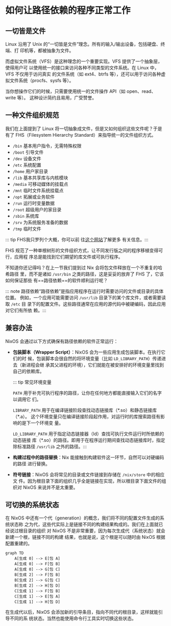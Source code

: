 # 如何让路径依赖的程序正常工作

## 一切皆是文件

Linux 沿用了 Unix 的“一切皆是文件”理念。所有的输入/输出设备，包括硬盘、终端、打
印机等，都被抽象为文件。

而虚拟文件系统（VFS）是这种理念的一个重要实现。VFS 提供了一个抽象层，使得用户可
以使用统一的接口来访问各种不同类型的文件系统。在 Linux 中，VFS 不仅用于访问真实
的文件系统（如 ext4、btrfs 等），还可以用于访问各种虚拟文件系统（procfs、sysfs
等）。

当你想操作它们的时候，只需要使用统一的文件操作 API（如 open、read、write 等）。
这种设计简约且易用，广受赞誉。

## 一种文件组织规范

我们在上面提到了 Linux 将一切抽象成文件，但是又如何组织这些文件呢？于是有了
FHS（Filesystem Hierarchy Standard）来指导统一的文件组织方式。

- `/bin` 基本用户指令，无需特殊权限
- `/boot` 引导文件
- `/dev` 设备文件
- `/etc` 系统配置
- `/home` 用户家目录
- `/lib` 基本共享库与内核模块
- `/media` 可移动媒体的挂载点
- `/mnt` 临时文件系统挂载点
- `/opt` 拓展或业务软件
- `/run` 运行时变量数据
- `/root` 超级用户的家目录
- `/sbin` 系统库
- `/srv` 为系统服务准备的数据
- `/tmp` 临时文件

::: tip FHS我只罗列个大概，你可以前
往[这个网站](https://refspecs.linuxfoundation.org/FHS_3.0/fhs/ch03.html)了解更多
有关信息。:::

FHS 规范了一种单根树形的文件组织方式，让不同发行版之间的程序移植变得可行，应用程
序总是能找到它们期望的库文件或可执行程序。

不知道你还记得吗？在上一节我们提到过 Nix 会将包文件释放在一个不重复的哈希路径
里，而不是诸如 `/usr/bin` 之类的路径，这是妥妥的放弃了 FHS 了，它该如何保证那些
有==路径依赖==的软件顺利运行呢？

::: note 路径依赖“路径依赖”是指应用程序在运行时需要访问的文件或目录的具体位置。
例如，一个应用可能需要访问 `/usr/lib` 目录下的某个库文件，或者需要读取 `/etc` 目
录下的配置文件。这些路径通常在应用的源代码中被硬编码，因此应用对它们有所依
赖。:::

## 兼容办法

NixOS 会通过以下方式确保有路径依赖的软件正常运行：

- **包装脚本（Wrapper Script）**：NixOS 会为一些应用生成包装脚本。在执行它们的时
  候，包装脚本会很自然的将环境变量（比如 `LD_LIBRARY_PATH`）传递进去（新进程会继
  承其父进程的环境），它们就能在被安排好的环境变量里找到自己的依赖库。

  ::: tip 常见环境变量

  `PATH` 用于补充可执行程序的路径，让你在任何地方都能直接输入它们的名字以调用它
  们。

  `LIBRARY_PATH` 用于在编译链接阶段查找动态链接库（\*.so）和静态链接库（\*.a）。
  这个环境变量只在编译链接阶段起作用，对运行时的库搜索路径有影响的是下一个环境变
  量。

  `LD_LIBRARY_PATH` 用于指定动态链接器（ld）查找可执行文件运行时所依赖的动态链接
  库（\*.so）的路径。即用于在程序运行期间查找动态链接库时，指定除标准路径
  `/usr/lib` 之外的路径。:::

- **构建过程中的路径替换**：Nix 能接触到构建软件这一环节，自然可以对硬编码的路径
  进行替换。

- **符号链接**：NixOS 会将常见的目录或文件链接到存储在 `/nix/store` 中的相应文
  件。因为根目录下面的组织几乎全是链接在实现，所以根目录下面文件的组织对 NixOS
  来说并不是太重要。

## 可切换的系统状态

在 NixOS 中还有一个代（generation）的概念，我们将不同的配置文件生成的系统状态称
之为代，这些代实际上是链接不同的构建结果构成的。我们在上面就已经说过根目录的组织
对 NixOS 不是非常重要，因为每次生成代（系统状态）就会新建一个根，链接不同的构建
结果，也就是说，这个根是可以随时由 NixOS 根据配置重建的。

```mermaid
graph TD
    A[生成 0] --> E[包 A]
    A[生成 0] --> F[包 B]
    A[生成 0] --> G[包 C]
    B[生成 2] --> F[包 B]
    B[生成 2] --> G[包 C]
    B[生成 2] --> H[包 D]
    C[生成 1] --> F[包 B]
    C[生成 1] --> E[包 A]
    C[生成 1] --> H[包 D]
```

在生成代以后，NixOS 会添加新的引导条目，指向不同代的根目录，这样就能引导不同的系
统状态。当然也能使用命令行工具实时切换这些状态。
